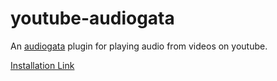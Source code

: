 # youtube-audiogata

An [audiogata](https://github.com/InfoGata/audiogata) plugin for playing audio from videos on youtube.

[Installation Link](https://www.audiogata.com/plugininstall?manifestUrl=https://cdn.jsdelivr.net/gh/InfoGata/youtube-audiogata@latest/manifest.json)
